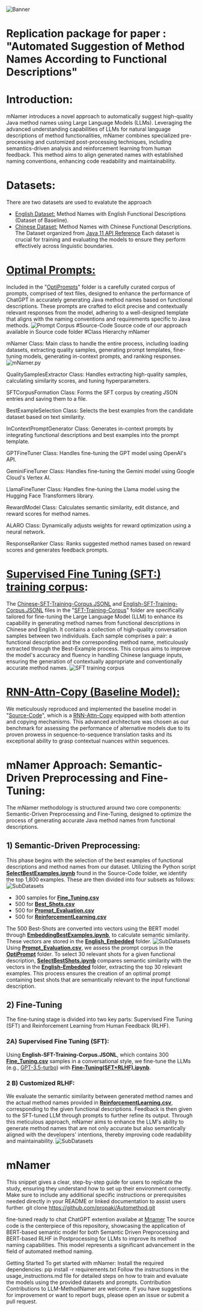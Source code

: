![Banner](Mnamer.png)
# Replication package for paper : "Automated Suggestion of Method Names According to Functional Descriptions"

# Introduction:
mNamer introduces a novel approach to automatically suggest high-quality Java method names using Large Language Models (LLMs). Leveraging the advanced understanding capabilities of LLMs for natural language descriptions of method functionalities, mNamer combines specialized pre-processing and customized post-processing techniques, including semantics-driven analysis and reinforcement learning from human feedback. This method aims to align generated names with established naming conventions, enhancing code readability and maintainability.
# Datasets:
There are two datasets are used to evalatute the approach
- [English Dataset:](https://github.com/propaki/Automethod/tree/main/EnglishDataset) Method Names with English Functional Descriptions (Dataset of Baseline).
- [Chinese Dataset:](https://github.com/propaki/Automethod/tree/main/Chinese%20Dataset) Method Names with Chinese Functional Descriptions. The Dataset organized from [Java 11 API Reference](https://www.apiref.com/java11-zh/java.base/module-summary.html)
Each dataset is crucial for training and evaluating the models to ensure they perform effectively across linguistic boundaries.
#  [Optimal Prompts:](https://github.com/propaki/Automethod/tree/main/OptiPrompts) 
Included in the "[OptiPrompts](https://github.com/propaki/Automethod/tree/main/OptiPrompts)" folder is a carefully curated corpus of prompts, comprised of text files, designed to enhance the performance of ChatGPT in accurately generating Java method names based on functional descriptions. These prompts are crafted to elicit precise and contextually relevant responses from the model, adhering to a well-designed template that aligns with the naming conventions and requirements specific to Java methods.
![Prompt Corpus](Optiprompts.PNG)
#Source-Code
Source code of our approach available in Source code folder
#Class Hierarchy
mNamer

mNamer Class: Main class to handle the entire process, including loading datasets, extracting quality samples, generating prompt templates, fine-tuning models, generating in-context prompts, and ranking responses.
![mNamer.py](mNamer.PNG)

QualitySamplesExtractor Class: Handles extracting high-quality samples, calculating similarity scores, and tuning hyperparameters.

SFTCorpusFormation Class: Forms the SFT corpus by creating JSON entries and saving them to a file.

BestExampleSelection Class: Selects the best examples from the candidate dataset based on text similarity.

InContextPromptGenerator Class: Generates in-context prompts by integrating functional descriptions and best examples into the prompt template.

GPTFineTuner Class: Handles fine-tuning the GPT model using OpenAI's API.

GeminiFineTuner Class: Handles fine-tuning the Gemini model using Google Cloud's Vertex AI.

LlamaFineTuner Class: Handles fine-tuning the Llama model using the Hugging Face Transformers library.

RewardModel Class: Calculates semantic similarity, edit distance, and reward scores for method names.

ALARO Class: Dynamically adjusts weights for reward optimization using a neural network.

ResponseRanker Class: Ranks suggested method names based on reward scores and generates feedback prompts.

# [Supervised Fine Tuning (SFT:) training corpus](https://github.com/propaki/Automethod/tree/main/SFT-Training-Corpus):
The [Chinese-SFT-Training-Corpus.JSONL](https://github.com/propaki/Automethod/tree/main/SFT-Training-Corpus/Chinese-SFT-Training-Corpus.JSON) and [English-SFT-Training-Corpus.JSONL](https://github.com/propaki/Automethod/tree/main/SFT-Training-Corpus/English-SFT-Training-Corpus.JSON)  files in the "[SFT-Training-Corpus](https://github.com/propaki/Automethod/tree/main/SFT-Training-Corpus)" folder are specifically tailored for fine-tuning the Large Language Model (LLM) to enhance its capability in generating method names from functional descriptions in Chinese and English. It contains a collection of high-quality conversation samples between two individuals. Each sample comprises a pair: a functional description and the corresponding method name, meticulously extracted through the Best-Example process. This corpus aims to improve the model's accuracy and fluency in handling Chinese language inputs, ensuring the generation of contextually appropriate and conventionally accurate method names.
![SFT training corpus](SFTcorpus.PNG)
# [RNN-Attn-Copy (Baseline Model):](https://github.com/propaki/Automethod/tree/main/Source-Code/RNN-Attn-Copy.ipynb)
We meticulously reproduced and implemented the baseline model in "[Source-Code](https://github.com/propaki/Automethod/tree/main/Source-Code)", which is a [RNN-Attn-Copy](https://github.com/propaki/Automethod/tree/main/Source-Code/RNN-Attn-Copy.ipynb) equipped with both attention and copying mechanisms. This advanced architecture was chosen as our benchmark for assessing the performance of alternative models due to its proven prowess in sequence-to-sequence translation tasks and its exceptional ability to grasp contextual nuances within sequences.
# mNamer Approach: Semantic-Driven Preprocessing and Fine-Tuning:
The mNamer methodology is structured around two core components:
Semantic-Driven Preprocessing and Fine-Tuning, designed to optimize the process of generating accurate Java method names from functional descriptions.
## 1) Semantic-Driven Preprocessing:
This phase begins with the selection of the best examples of functional descriptions and method names from our dataset. Utilizing the Python script **[SelectBestExamples.ipynb](https://github.com/propaki/Automethod/blob/main/Source-Code/SelectBestExamples.ipynb)** found in the Source-Code folder, we identify the top 1,800 examples. These are then divided into four subsets as follows:
![SubDatasets](SubDataset.PNG)

- 300 samples for **[Fine_Tuning.csv](https://github.com/propaki/Automethod/blob/main/English_Best_Examples/Fine_Tuning.csv)**
- 500 for **[Best_Shots.csv](https://github.com/propaki/Automethod/blob/main/English_Best_Examples/Best_Shots.csv)**
- 500 for **[Prompt_Evaluation.csv](https://github.com/propaki/Automethod/blob/main/English_Best_Examples/Prompt_Evaluation.csv)**
- 500 for **[ReinforcementLearning.csv](https://github.com/propaki/Automethod/blob/main/English_Best_Examples/ReinforcementLearning.csv)**

The 500 Best-Shots are converted into vectors using the BERT model through **[EmbeddingBestExamples.ipynb](https://github.com/propaki/Automethod/blob/main/Source-Code/EmbeddingBestExamples.ipynb)**, to calculate semantic similarity. These vectors are stored in the **[English_Embedded](https://github.com/propaki/Automethod/tree/main/English_Best_Examples/English_Embedded)** folder.
![SubDatasets](PromptEngineering.PNG)
Using **[Prompt_Evaluation.csv](https://github.com/propaki/Automethod/blob/main/English_Best_Examples/Prompt_Evaluation.csv)**, we assess the prompt corpus in the **[OptiPrompt](https://github.com/propaki/Automethod/tree/main/OptiPrompts)** folder. To select 30 relevant shots for a given functional description, **[SelectBestShots.ipynb](https://github.com/propaki/Automethod/blob/main/Source-Code/SelectBestShots.ipynb)** compares semantic similarity with the vectors in the **[English-Embedded](https://github.com/propaki/Automethod/tree/main/English_Best_Examples/English_Embedded)** folder, extracting the top 30 relevant examples. This process ensures the creation of an optimal prompt containing best shots that are semantically relevant to the input functional description.
## 2) Fine-Tuning
The fine-tuning stage is divided into two key parts: Supervised Fine Tuning (SFT) and Reinforcement Learning from Human Feedback (RLHF).

### 2A) Supervised Fine Tuning (SFT): 
Using **English-SFT-Training-Corpus.JSONL**, which contains 300 **[Fine_Tuning.csv](https://github.com/propaki/Automethod/blob/main/English_Best_Examples/Fine_Tuning.csv)** samples in a conversational style, we fine-tune the LLMs (e.g., [GPT-3.5-turbo](https://openai.com/blog/gpt-3-5-turbo-fine-tuning-and-api-updates)) with **[Fine-Tuning(SFT+RLHF).ipynb](https://github.com/propaki/Automethod/blob/main/Source-Code/Fine-Tuning(SFT+RLHF).ipynb)**.
### 2 B) Customized RLHF:
We evaluate the semantic similarity between generated method names and the actual method names provided in **[ReinforcementLearning.csv](https://github.com/propaki/Automethod/blob/main/English_Best_Examples/ReinforcementLearning.csv)**, corresponding to the given functional descriptions. Feedback is then given to the SFT-tuned LLM through prompts to further refine its output.
Through this meticulous approach, mNamer aims to enhance the LLM's ability to generate method names that are not only accurate but also semantically aligned with the developers' intentions, thereby improving code readability and maintainability.
![SubDatasets](RLHF.PNG)
# mNamer

This snippet gives a clear, step-by-step guide for users to replicate the study, ensuring they understand how to set up their environment correctly. Make sure to include any additional specific instructions or prerequisites needed directly in your README or linked documentation to assist users further.
git clone https://github.com/propaki/Automethod.git

fine-tuned ready to chat ChatGPT extention availabe at [Mnamer](https://chat.openai.com/g/g-T58v7ELEM-mnamer)
The source code is the centerpiece of this repository, showcasing the application of BERT-based semantic model for both Semantic Driven Preprocessing and BERT-based RLHF in Postprocessing for LLMs to improve its method naming capabilities. This model represents a significant advancement in the field of automated method naming.

Getting Started
To get started with mNamer:
Install the required dependencies: pip install -r requirements.txt
Follow the instructions in the usage_instructions.md file for detailed steps on how to train and evaluate the models using the provided datasets and prompts.
Contribution
Contributions to LLM-MethodNamer are welcome. If you have suggestions for improvement or want to report bugs, please open an issue or submit a pull request.
